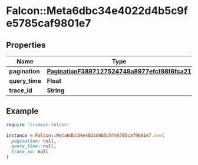 # Falcon::Meta6dbc34e4022d4b5c9fe5785caf9801e7

## Properties

| Name | Type | Description | Notes |
| ---- | ---- | ----------- | ----- |
| **pagination** | [**PaginationF3897127524749a8977efcf98f6fca21**](PaginationF3897127524749a8977efcf98f6fca21.md) |  | [optional] |
| **query_time** | **Float** |  | [optional] |
| **trace_id** | **String** |  | [optional] |

## Example

```ruby
require 'crimson-falcon'

instance = Falcon::Meta6dbc34e4022d4b5c9fe5785caf9801e7.new(
  pagination: null,
  query_time: null,
  trace_id: null
)
```

